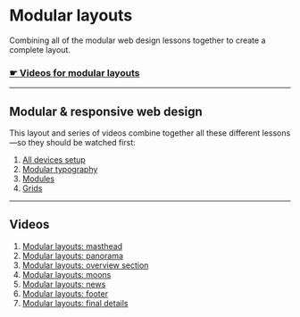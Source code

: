 # Modular layouts

Combining all of the modular web design lessons together to create a complete layout.

### [☛ Videos for modular layouts](https://www.youtube.com/playlist?list=PLWjCJDeWfDdf2mx4t-HMV6L5ojOqBNany)

---

## Modular & responsive web design

This layout and series of videos combine together all these different lessons—so they should be watched first:

1. [All devices setup](https://github.com/algonquindesign/html-css/blob/master/all-devices-setup)
2. [Modular typography](https://github.com/algonquindesign/html-css/blob/master/modular-typography)
3. [Modules](https://github.com/algonquindesign/html-css/blob/master/modules)
4. [Grids](https://github.com/algonquindesign/html-css/blob/master/grids)

---

## Videos

1. [Modular layouts: masthead](https://www.youtube.com/watch?v=BmlM9xEzxKE&list=PLWjCJDeWfDdf2mx4t-HMV6L5ojOqBNany&index=1)
4. [Modular layouts: panorama](https://www.youtube.com/watch?v=ZhYZODS3Mks&list=PLWjCJDeWfDdf2mx4t-HMV6L5ojOqBNany&index=2)
2. [Modular layouts: overview section](https://www.youtube.com/watch?v=bFYYhpuv8i0&list=PLWjCJDeWfDdf2mx4t-HMV6L5ojOqBNany&index=3)
3. [Modular layouts: moons](https://www.youtube.com/watch?v=Mn6nvo0biOw&list=PLWjCJDeWfDdf2mx4t-HMV6L5ojOqBNany&index=4)
5. [Modular layouts: news](https://www.youtube.com/watch?v=0UoIgFa6wqQ&list=PLWjCJDeWfDdf2mx4t-HMV6L5ojOqBNany&index=5)
6. [Modular layouts: footer](https://www.youtube.com/watch?v=9UYmPshSN3s&list=PLWjCJDeWfDdf2mx4t-HMV6L5ojOqBNany&index=6)
7. [Modular layouts: final details](https://www.youtube.com/watch?v=LL90Ej0XpFo&list=PLWjCJDeWfDdf2mx4t-HMV6L5ojOqBNany&index=7)
